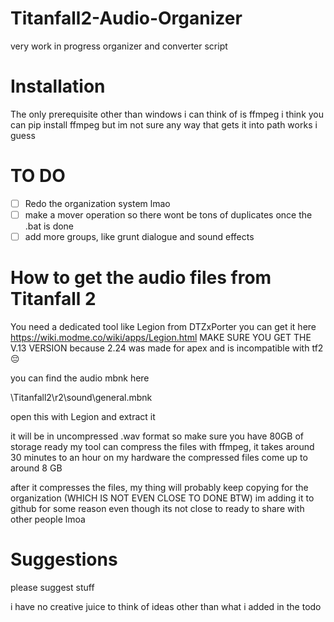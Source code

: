 # Titanfall2-Audio-Organizer
very work in progress organizer and converter script
# Installation
The only prerequisite other than windows i can think of is ffmpeg
i think you can pip install ffmpeg but im not sure 
any way that gets it into path works i guess


# TO DO

- [ ] Redo the organization system lmao
- [ ] make a mover operation so there wont be tons of duplicates once the .bat is done
- [ ] add more groups, like grunt dialogue and sound effects

# How to get the audio files from Titanfall 2

You need a dedicated tool like Legion from DTZxPorter
you can get it here https://wiki.modme.co/wiki/apps/Legion.html
MAKE SURE YOU GET THE V.13 VERSION because 2.24 was made for apex and is incompatible with tf2 😔

you can find the audio mbnk here

\Titanfall2\r2\sound\general.mbnk

open this with Legion and extract it

it will be in uncompressed .wav format so make sure you have 80GB of storage ready
my tool can compress the files with ffmpeg, it takes around 30 minutes to an hour on my hardware 
the compressed files come up to around 8 GB

after it compresses the files, my thing will probably keep copying for the organization (WHICH IS NOT EVEN CLOSE TO DONE BTW) im adding it to github for some reason even though its not close to ready to share with other people lmoa

# Suggestions
please suggest stuff 

i have no creative juice to think of ideas other than what i added in the todo
